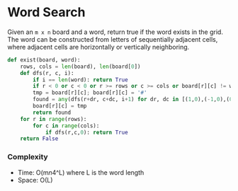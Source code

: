 # Word Search

Given an `m x n` board and a word, return true if the word exists in the grid. The word can be constructed from letters of sequentially adjacent cells, where adjacent cells are horizontally or vertically neighboring.

```python
def exist(board, word):
    rows, cols = len(board), len(board[0])
    def dfs(r, c, i):
        if i == len(word): return True
        if r < 0 or c < 0 or r >= rows or c >= cols or board[r][c] != word[i]: return False
        tmp = board[r][c]; board[r][c] = '#'
        found = any(dfs(r+dr, c+dc, i+1) for dr, dc in [(1,0),(-1,0),(0,1),(0,-1)])
        board[r][c] = tmp
        return found
    for r in range(rows):
        for c in range(cols):
            if dfs(r,c,0): return True
    return False
```

### Complexity

- Time: O(m*n*4^L) where L is the word length
- Space: O(L)
